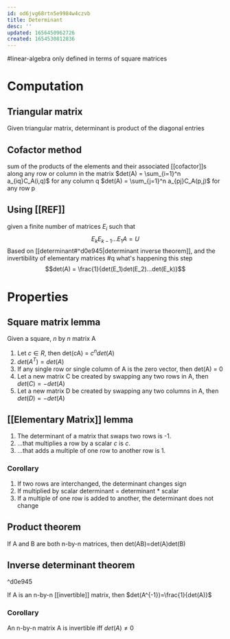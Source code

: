 ```yaml
---
id: od6jvg68rtn5e9984w4czvb
title: Determinant
desc: ''
updated: 1656450962726
created: 1654530812836
---
```

#linear-algebra
only defined in terms of square matrices
# Computation
## Triangular matrix
Given triangular matrix, determinant is product of the diagonal entries
## Cofactor method
sum of the products of the elements and their associated [[cofactor]]s along any row or column in the matrix
$det(A) = \sum_{i=1}^n a_{iq}C_A(i,q)$ for any column q
$det(A) = \sum_{j=1}^n a_{pj}C_A(p,j)$ for any row p
## Using [[REF]]
given a finite number of matrices $E_i$ such that
$$E_kE_{k-1}...E_1A = U$$
Based on [[determinant#^d0e945|determinant inverse theorem]], and the invertibility of elementary matrices #q what's happening this step
$$det(A) = \frac{1}{det(E_1)det(E_2)...det(E_k)}$$
# Properties
## Square matrix lemma
Given a square, $n$ by $n$ matrix A
1. Let $c \in R$, then det(cA) = $c^ndet(A)$
2. $det(A^T) = det(A)$
3. If any single row or single column of A is the zero vector, then det(A) = 0
4. Let a new matrix C be created by swapping any two rows in A, then $det(C) = -det(A)$
5. Let a new matrix D be created by swapping any two columns in A, then $det(D) = -det(A)$
## [[Elementary Matrix]] lemma
1. The determinant of a matrix that swaps two rows is -1.
2. ...that multiplies a row by a scalar $c$ is $c$.
3. ...that adds a multiple of one row to another row is 1.
### Corollary
1. If two rows are interchanged, the determinant changes sign
2. If multiplied by scalar determinant = determinant * scalar
3. If a multiple of one row is added to another, the determinant does not change
## Product theorem
If A and B are both n-by-n matrices, then det(AB)=det(A)det(B)
## Inverse determinant theorem

^d0e945

If A is an n-by-n [[invertible]] matrix, then $det(A^{-1})=\frac{1}{det(A)}$
### Corollary
An n-by-n matrix A is invertible iff $det(A) \neq 0$
